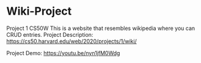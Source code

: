 # Wiki-Project
Project 1 CS50W
This is a website that resembles wikipedia where you can CRUD entries.
Project Description: https://cs50.harvard.edu/web/2020/projects/1/wiki/

Project Demo: https://youtu.be/nyn1jfM0Wdg
